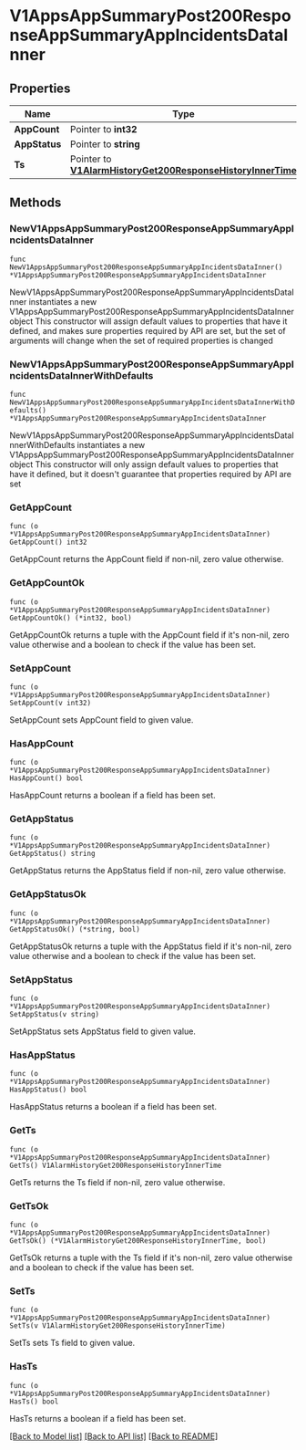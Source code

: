 # V1AppsAppSummaryPost200ResponseAppSummaryAppIncidentsDataInner

## Properties

Name | Type | Description | Notes
------------ | ------------- | ------------- | -------------
**AppCount** | Pointer to **int32** |  | [optional] 
**AppStatus** | Pointer to **string** |  | [optional] 
**Ts** | Pointer to [**V1AlarmHistoryGet200ResponseHistoryInnerTime**](V1AlarmHistoryGet200ResponseHistoryInnerTime.md) |  | [optional] 

## Methods

### NewV1AppsAppSummaryPost200ResponseAppSummaryAppIncidentsDataInner

`func NewV1AppsAppSummaryPost200ResponseAppSummaryAppIncidentsDataInner() *V1AppsAppSummaryPost200ResponseAppSummaryAppIncidentsDataInner`

NewV1AppsAppSummaryPost200ResponseAppSummaryAppIncidentsDataInner instantiates a new V1AppsAppSummaryPost200ResponseAppSummaryAppIncidentsDataInner object
This constructor will assign default values to properties that have it defined,
and makes sure properties required by API are set, but the set of arguments
will change when the set of required properties is changed

### NewV1AppsAppSummaryPost200ResponseAppSummaryAppIncidentsDataInnerWithDefaults

`func NewV1AppsAppSummaryPost200ResponseAppSummaryAppIncidentsDataInnerWithDefaults() *V1AppsAppSummaryPost200ResponseAppSummaryAppIncidentsDataInner`

NewV1AppsAppSummaryPost200ResponseAppSummaryAppIncidentsDataInnerWithDefaults instantiates a new V1AppsAppSummaryPost200ResponseAppSummaryAppIncidentsDataInner object
This constructor will only assign default values to properties that have it defined,
but it doesn't guarantee that properties required by API are set

### GetAppCount

`func (o *V1AppsAppSummaryPost200ResponseAppSummaryAppIncidentsDataInner) GetAppCount() int32`

GetAppCount returns the AppCount field if non-nil, zero value otherwise.

### GetAppCountOk

`func (o *V1AppsAppSummaryPost200ResponseAppSummaryAppIncidentsDataInner) GetAppCountOk() (*int32, bool)`

GetAppCountOk returns a tuple with the AppCount field if it's non-nil, zero value otherwise
and a boolean to check if the value has been set.

### SetAppCount

`func (o *V1AppsAppSummaryPost200ResponseAppSummaryAppIncidentsDataInner) SetAppCount(v int32)`

SetAppCount sets AppCount field to given value.

### HasAppCount

`func (o *V1AppsAppSummaryPost200ResponseAppSummaryAppIncidentsDataInner) HasAppCount() bool`

HasAppCount returns a boolean if a field has been set.

### GetAppStatus

`func (o *V1AppsAppSummaryPost200ResponseAppSummaryAppIncidentsDataInner) GetAppStatus() string`

GetAppStatus returns the AppStatus field if non-nil, zero value otherwise.

### GetAppStatusOk

`func (o *V1AppsAppSummaryPost200ResponseAppSummaryAppIncidentsDataInner) GetAppStatusOk() (*string, bool)`

GetAppStatusOk returns a tuple with the AppStatus field if it's non-nil, zero value otherwise
and a boolean to check if the value has been set.

### SetAppStatus

`func (o *V1AppsAppSummaryPost200ResponseAppSummaryAppIncidentsDataInner) SetAppStatus(v string)`

SetAppStatus sets AppStatus field to given value.

### HasAppStatus

`func (o *V1AppsAppSummaryPost200ResponseAppSummaryAppIncidentsDataInner) HasAppStatus() bool`

HasAppStatus returns a boolean if a field has been set.

### GetTs

`func (o *V1AppsAppSummaryPost200ResponseAppSummaryAppIncidentsDataInner) GetTs() V1AlarmHistoryGet200ResponseHistoryInnerTime`

GetTs returns the Ts field if non-nil, zero value otherwise.

### GetTsOk

`func (o *V1AppsAppSummaryPost200ResponseAppSummaryAppIncidentsDataInner) GetTsOk() (*V1AlarmHistoryGet200ResponseHistoryInnerTime, bool)`

GetTsOk returns a tuple with the Ts field if it's non-nil, zero value otherwise
and a boolean to check if the value has been set.

### SetTs

`func (o *V1AppsAppSummaryPost200ResponseAppSummaryAppIncidentsDataInner) SetTs(v V1AlarmHistoryGet200ResponseHistoryInnerTime)`

SetTs sets Ts field to given value.

### HasTs

`func (o *V1AppsAppSummaryPost200ResponseAppSummaryAppIncidentsDataInner) HasTs() bool`

HasTs returns a boolean if a field has been set.


[[Back to Model list]](../README.md#documentation-for-models) [[Back to API list]](../README.md#documentation-for-api-endpoints) [[Back to README]](../README.md)


